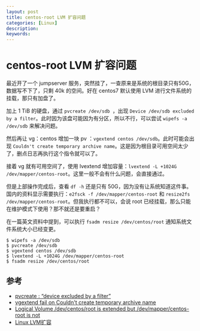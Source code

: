 ```yaml
---
layout: post
title: centos-root LVM 扩容问题
categories: [Linux]
description:
keywords: 
---
```


# centos-root LVM 扩容问题

最近开了一个 jumpserver 服务，突然挂了，一查原来是系统的根目录只有50G，数据写不下了，只剩 40k 的空间。好在 centos7 默认使用 LVM 进行文件系统的挂载，那只有加盘了。

加上 1 TiB 的硬盘，通过 `pvcreate /dev/sdb `，出现 `Device /dev/sdb excluded by a filter`。此时因为该盘可能因为有分区，所以不行，可以尝试 `wipefs -a /dev/sdb` 来解决问题。

然后再让 vg：centos 增加一块 pv ：`vgextend centos /dev/sdb`。此时可能会出现 `Couldn't create temporary archive name`。这是因为根目录可用空间太少了，删点日志再执行这个指令就可以了。

接着 vg 就有可用空间了，使用 lvextend 增加容量：`lvextend -L +1024G /dev/mapper/centos-root`。这里一般不会有什么问题，会直接通过。

但是上部操作完成后，查看 `df -h` 还是只有 50G，因为没有让系统知道这件事。国内的资料显示需要执行：`e2fsck -f /dev/mapper/centos-root` 和 `resize2fs /dev/mapper/centos-root`。但我执行都不可以，会说 root 已经挂载，那么只能在维护模式下使用？那不就还是要重启？

在一篇英文资料中提到，可以执行 `fsadm resize /dev/centos/root` 通知系统文件系统大小已经变更。

```
$ wipefs -a /dev/sdb
$ pvcreate /dev/sdb
$ vgextend centos /dev/sdb
$ lvextend -L +1024G /dev/mapper/centos-root
$ fsadm resize /dev/centos/root
```

## 参考

- [pvcreate : “device excluded by a filter”](https://serverfault.com/questions/917650/vgextend-device-excluded-by-a-filter)
- [vgextend fail on Couldn't create temporary archive name](https://unix.stackexchange.com/questions/465719/vgextend-fail-on-couldnt-create-temporary-archive-name)
- [Logical Volume /dev/centos/root is extended but /dev/mapper/centos-root is not](https://serverfault.com/questions/934024/logical-volume-dev-centos-root-is-extended-but-dev-mapper-centos-root-is-not)
- [Linux LVM扩容](https://www.jianshu.com/p/b41c7b2fffe1)
